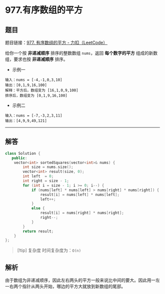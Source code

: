 # 977.有序数组的平方
## 题目

题目链接：[977. 有序数组的平方 - 力扣（LeetCode）](https://leetcode.cn/problems/squares-of-a-sorted-array/submissions/547716176/)

给你一个按 **非递减顺序** 排序的整数数组 `nums`，返回 **每个数字的平方** 组成的新数组，要求也按 **非递减顺序** 排序。

- 示例一
```text
输入：nums = [-4,-1,0,3,10]
输出：[0,1,9,16,100]
解释：平方后，数组变为 [16,1,0,9,100]
排序后，数组变为 [0,1,9,16,100]
```
- 示例二
```text
输入：nums = [-7,-3,2,3,11]
输出：[4,9,9,49,121]
```

---

## 解答

```Cpp
class Solution {
   public:
    vector<int> sortedSquares(vector<int>& nums) {
        int size = nums.size();
        vector<int> result(size, 0);
        int left  = 0;
        int right = size - 1;
        for (int i = size - 1; i >= 0; i--) {
            if (nums[left] * nums[left] > nums[right] * nums[right]) {
                result[i] = nums[left] * nums[left];
                left++;
            }
            else {
                result[i] = nums[right] * nums[right];
                right--;
            }
        }
        return result;
    }
};
```

>[!tip] 复杂度
>时间复杂度为：`O(n)`
## 解析

由于数组为非递减顺序，因此左右两头的平方一般来说比中间的要大。因此用一左一右两个指针从两头开始，哪边的平方大就放到新数组的尾部。